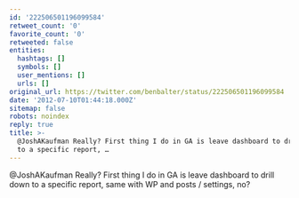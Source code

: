 ```yaml
---
id: '222506501196099584'
retweet_count: '0'
favorite_count: '0'
retweeted: false
entities:
  hashtags: []
  symbols: []
  user_mentions: []
  urls: []
original_url: https://twitter.com/benbalter/status/222506501196099584
date: '2012-07-10T01:44:18.000Z'
sitemap: false
robots: noindex
reply: true
title: >-
  @JoshAKaufman Really? First thing I do in GA is leave dashboard to drill down
  to a specific report, …
---
```


@JoshAKaufman Really? First thing I do in GA is leave dashboard to drill down to a specific report, same with WP and posts / settings, no?